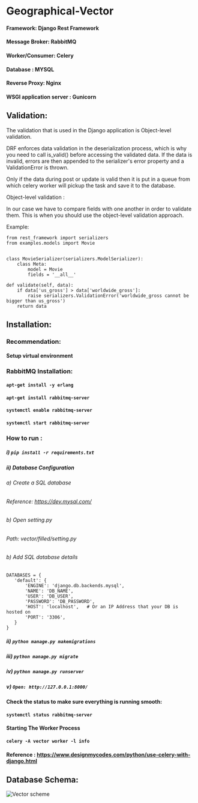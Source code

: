 # Geographical-Vector

#### Framework: Django Rest Framework
#### Message Broker: RabbitMQ
#### Worker/Consumer: Celery
#### Database : MYSQL
#### Reverse Proxy: Nginx
#### WSGI application server : Gunicorn

## Validation:

The validation that is used in the Django application is Object-level validation. 

DRF enforces data validation in the deserialization process, which is why you need to call is_valid() before accessing the validated data. If the data is invalid, errors are then appended to the serializer's error property and a ValidationError is thrown.

Only if the data during post or update is valid then it is put in a queue from which celery worker will pickup the task and save it to the database.


Object-level validation :

In our case we have to compare fields with one another in order to validate them. This is when you should use the object-level validation approach.

Example:


    from rest_framework import serializers
    from examples.models import Movie


    class MovieSerializer(serializers.ModelSerializer):
        class Meta:
            model = Movie
            fields = '__all__'
            
    def validate(self, data):
        if data['us_gross'] > data['worldwide_gross']:
            raise serializers.ValidationError('worldwide_gross cannot be bigger than us_gross')
        return data

## Installation:

### Recommendation:

#### Setup virtual environment

### RabbitMQ Installation:

#### `apt-get install -y erlang`

#### `apt-get install rabbitmq-server`

#### `systemctl enable rabbitmq-server`

#### `systemctl start rabbitmq-server`

### How to run :

##### i) `pip install -r requirements.txt`

##### ii) Database Configuration
###### a) Create a SQL database
###### Reference: https://dev.mysql.com/
###### b) Open setting.py 
###### Path: vector/filled/setting.py
###### b) Add SQL database details

 ```
 DATABASES = {
    'default': {
        'ENGINE': 'django.db.backends.mysql', 
        'NAME': 'DB_NAME',
        'USER': 'DB_USER',
        'PASSWORD': 'DB_PASSWORD',
        'HOST': 'localhost',   # Or an IP Address that your DB is hosted on
        'PORT': '3306',
    }
}
```

##### ii) `python manage.py makemigrations`

##### iii) `python manage.py migrate`

##### iv) `python manage.py runserver`

##### v) `Open: http://127.0.0.1:8000/ `

#### Check the status to make sure everything is running smooth:

#### `systemctl status rabbitmq-server`

#### Starting The Worker Process

#### `celery -A vector worker -l info`

#### Reference : https://www.designmycodes.com/python/use-celery-with-django.html


## Database Schema:

![Vector scheme](https://user-images.githubusercontent.com/54932235/162629045-28414b9b-20bd-420a-b75f-3c8d0461fc13.png)




